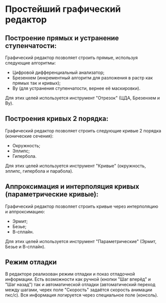 # Простейший графический редактор

## Построение прямых и устранение ступенчатости:

Графический редактор позволяет строить прямые, используя следующие алгоритмы:
- Цифровой дифференциальный анализатор;
- Брезенхем (инкрементный алгоритм для разложения в растр как прямых так и кривых);
- Ву (для устранения ступенчатости, вернее её маскировки).

Для этих целей используется инструмент "Отрезок" (ЦДА, Брезенхем и Ву).

## Построения кривых 2 порядка:

Графический редактор позволяет строить следующие кривые 2 порядка (конические сечения):
- Окружность;
- Эллипс;
- Гипербола.

Для этих целей используется инструмент "Кривые" (окружность, эллипс, гипербола и парабола).

## Аппроксимация и интерполяция кривых (параметрические кривые):

Графический редактор позволяет строить кривые через интерполяцию и аппроксимацию:
- Эрмит;
- Безье;
- В-сплайн.

Для этих целей используется инструмент "Параметрические" (Эрмит, Безье и В-сплайн). 

## Режим отладки

В редакторе реализован режим отладки и показ отладочной информации. 
Есть возможности как ручной (кнопки "Шаг вперёд" и "Шаг назад") так и автоматической отладки (автоматический переход между шагами, 
черех поле "Скорость" задаётся скорость анимации пкс/с). Вся информация логируется через специальное поле (консоль).



  
